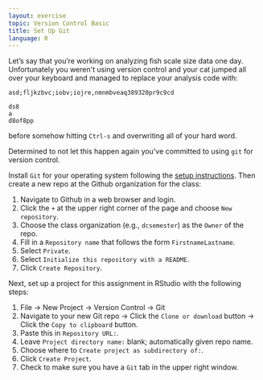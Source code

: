 ```yaml
---
layout: exercise
topic: Version Control Basic
title: Set Up Git
language: R
---
```


Let’s say that you’re working on analyzing fish scale size data one day. Unfortunately you weren't using version control and your cat jumped 
all over your keyboard and managed to replace your analysis code with:

```
asd;fljkzbvc;iobv;iojre,nmnmbveaq389320pr9c9cd

ds8
a
d8of8pp
```
before somehow hitting `Ctrl-s` and overwriting all of your hard word. 

Determined to not let this happen again you've committed to using `git` for
version control.

Install `Git` for your operating system following the
[setup instructions](http://www.datacarpentry.org/semester-biology/computer-setup/). Then
create a new repo at the Github organization for the class:

1. Navigate to Github in a web browser and login.
2. Click the `+` at the upper right corner of the page and choose `New repository`.
3. Choose the class organization (e.g., `dcsemester`) as the `Owner` of the
   repo.
4. Fill in a `Repository name` that follows the form `FirstnameLastname`.
5. Select `Private`.
6. Select `Initialize this repository with a README`.
7. Click `Create Repository`.

Next, set up a project for this assignment in RStudio with the following steps:

1. File -> New Project -> Version Control -> Git
2. Navigate to your new Git repo -> Click the `Clone or download` button ->
   Click the `Copy to clipboard` button.
3. Paste this in `Repository URL:`. 
4. Leave `Project directory name:` blank; automatically given repo name. 
5. Choose where to `Create project as subdirectory of:`.
6. Click `Create Project`.
7. Check to make sure you have a `Git` tab in the upper right window.
